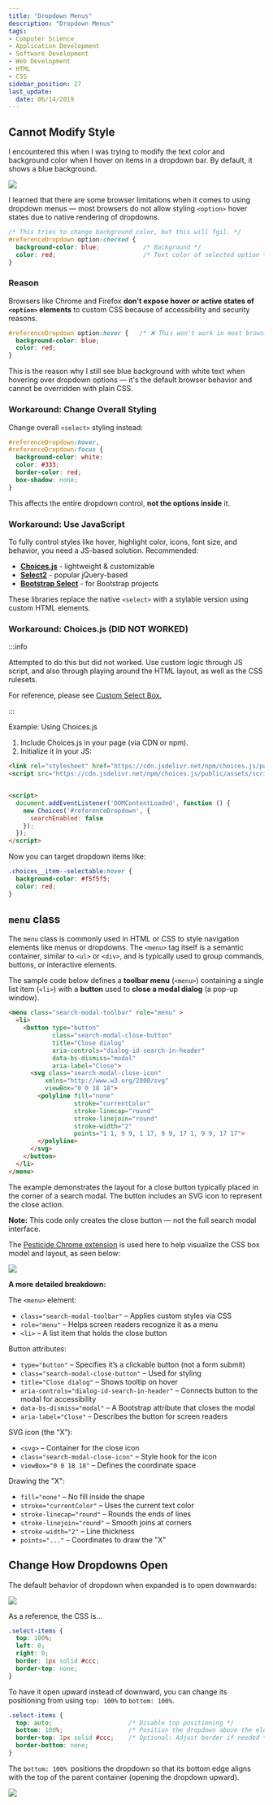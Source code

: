 ```yaml
---
title: "Dropdown Menus"
description: "Dropdown Menus"
tags: 
- Computer Science
- Application Development
- Software Development
- Web Development
- HTML
- CSS
sidebar_position: 27
last_update:
  date: 06/14/2019
---
```


## Cannot Modify Style 

I encountered this when I was trying to modify the text color and background color when I hover on items in a dropdown bar. By default, it shows a blue background.

![](/gif/docs/css-notes-dropdown-menu.gif)

I learned that there are some browser limitations when it comes to using dropdown menus — most browsers do not allow styling `<option>` hover states due to native rendering of dropdowns. 

```css
/* This tries to change background color, but this will fgil. */
#referenceDropdown option:checked {
  background-color: blue;            /* Background */
  color: red;                        /* Text color of selected option */
} 
```

### Reason 

Browsers like Chrome and Firefox **don't expose hover or active states of `<option>` elements** to custom CSS because of accessibility and security reasons. 

```css
#referenceDropdown option:hover {   /* ❌ This won't work in most browsers */
  background-color: blue;            
  color: red;                        
}
```

This is the reason why I still see blue background with white text when hovering over dropdown options — it's the default browser behavior and cannot be overridden with plain CSS.

### Workaround: Change Overall Styling 

Change overall `<select>` styling instead:

```css
#referenceDropdown:hover,
#referenceDropdown:focus {
  background-color: white;
  color: #333;
  border-color: red;
  box-shadow: none;
}
```

This affects the entire dropdown control, **not the options inside** it.

### Workaround: Use JavaScript 

To fully control styles like hover, highlight color, icons, font size, and behavior, you need a JS-based solution. Recommended:

- **[Choices.js](https://github.com/Choices-js/Choices)** - lightweight & customizable
- **[Select2](https://select2.org/)** - popular jQuery-based
- **[Bootstrap Select](https://developer.snapappointments.com/bootstrap-select/)** - for Bootstrap projects

These libraries replace the native `<select>` with a stylable version using custom HTML elements.

### Workaround: Choices.js (DID NOT WORKED)

:::info

Attempted to do this but did not worked. Use custom logic through JS script, and also through playing around the HTML layout, as well as the CSS rulesets.

For reference, please see [Custom Select Box.](https://www.w3schools.com/howto/howto_custom_select.asp)

:::

Example: Using Choices.js

1. Include Choices.js in your page (via CDN or npm).
2. Initialize it in your JS:

```html
<link rel="stylesheet" href="https://cdn.jsdelivr.net/npm/choices.js/public/assets/styles/choices.min.css">
<script src="https://cdn.jsdelivr.net/npm/choices.js/public/assets/scripts/choices.min.js"></script>


<script>
  document.addEventListener('DOMContentLoaded', function () {
    new Choices('#referenceDropdown', {
      searchEnabled: false
    });
  });
</script>
```

Now you can target dropdown items like:

```css
.choices__item--selectable:hover {
  background-color: #f5f5f5;
  color: red;
}
```


## `menu` class

The `menu` class is commonly used in HTML or CSS to style navigation elements like menus or dropdowns. The `<menu>` tag itself is a semantic container, similar to `<ul>` or `<div>`, and is typically used to group commands, buttons, or interactive elements.

The sample code below defines a **toolbar menu** (`<menu>`) containing a single list item (`<li>`) with a **button** used to **close a modal dialog** (a pop-up window).

```html
<menu class="search-modal-toolbar" role="menu" >
  <li>
    <button type="button" 
            class="search-modal-close-button" 
            title="Close dialog" 
            aria-controls="dialog-id-search-in-header" 
            data-bs-dismiss="modal" 
            aria-label="Close">
      <svg class="search-modal-close-icon" 
          xmlns="http://www.w3.org/2000/svg" 
          viewBox="0 0 18 18">
        <polyline fill="none" 
                  stroke="currentColor" 
                  stroke-linecap="round" 
                  stroke-linejoin="round" 
                  stroke-width="2" 
                  points="1 1, 9 9, 1 17, 9 9, 17 1, 9 9, 17 17">
        </polyline>
      </svg>
    </button>
  </li>
</menu> 
```


The example demonstrates the layout for a close button typically placed in the corner of a search modal. The button includes an SVG icon to represent the close action.  

**Note:** This code only creates the close button — not the full search modal interface.

The [Pesticide Chrome extension](https://chromewebstore.google.com/detail/jeebpgmphhagpecfiophljpkhncoajcg?utm_source=item-share-cb) is used here to help visualize the CSS box model and layout, as seen below:

<div class="img-center"> 

![](/gif/docs/css-search-modal-as-example.gif)

</div>

**A more detailed breakdown:**

The `<menu>` element:

- `class="search-modal-toolbar"` – Applies custom styles via CSS  
- `role="menu"` – Helps screen readers recognize it as a menu  
- `<li>` – A list item that holds the close button  

Button attributes:

- `type="button"` – Specifies it’s a clickable button (not a form submit)  
- `class="search-modal-close-button"` – Used for styling  
- `title="Close dialog"` – Shows tooltip on hover  
- `aria-controls="dialog-id-search-in-header"` – Connects button to the modal for accessibility  
- `data-bs-dismiss="modal"` – A Bootstrap attribute that closes the modal  
- `aria-label="Close"` – Describes the button for screen readers  

SVG icon (the “X”):

- `<svg>` – Container for the close icon  
- `class="search-modal-close-icon"` – Style hook for the icon  
- `viewBox="0 0 18 18"` – Defines the coordinate space  

Drawing the "X":

- `fill="none"` – No fill inside the shape  
- `stroke="currentColor"` – Uses the current text color  
- `stroke-linecap="round"` – Rounds the ends of lines  
- `stroke-linejoin="round"` – Smooth joins at corners  
- `stroke-width="2"` – Line thickness  
- `points="..."` – Coordinates to draw the "X"

## Change How Dropdowns Open 

The default behavior of dropdown when expanded is to open downwards:

<div class="img-center"> 

![](/gif/docs/css-dropdowns-open-1.gif)

</div>

As a reference, the CSS is...

```css
.select-items {
  top: 100%;
  left: 0;
  right: 0;
  border: 1px solid #ccc;
  border-top: none;
}
```

To have it open upward instead of downward, you can change its positioning from using `top: 100%` to `bottom: 100%`.

```css
.select-items {
  top: auto;                     /* Disable top positioning */
  bottom: 100%;                  /* Position the dropdown above the element */
  border-top: 1px solid #ccc;    /* Optional: Adjust border if needed */
  border-bottom: none;
}
```

The `bottom: 100% `positions the dropdown so that its bottom edge aligns with the top of the parent container (opening the dropdown upward).

<div class="img-center"> 

![](/gif/docs/css-dropdowns-open-2.gif)

</div>
